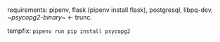 #


requirements: pipenv, flask (pipenv install flask), postgresql, libpq-dev, ~*psycopg2-binary*~ <- trunc.

tempfix: ```pipenv run pip install psycopg2```


